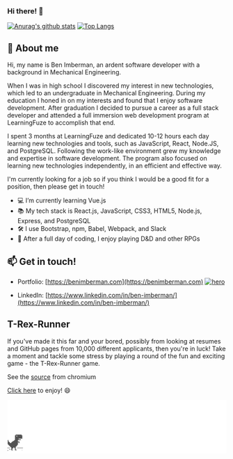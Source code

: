 ### Hi there! 👋

[![Anurag's github stats](https://github-readme-stats.vercel.app/api?username=bimberman&count_private=true&show_icons=true&theme=vue&hide=stars,issues,contribs)](https://github.com/anuraghazra/github-readme-stats) [![Top Langs](https://github-readme-stats.vercel.app/api/top-langs/?username=bimberman&layout=compact&theme=vue)](https://github.com/anuraghazra/github-readme-stats)

## 💬 About me

Hi, my name is Ben Imberman, an ardent software developer with a background in Mechanical Engineering.

When I was in high school I discovered my interest in new technologies, which led to an undergraduate in Mechanical Engineering. During my education I honed in on my interests and found that I enjoy software development. After graduation I decided to pursue a career as a full stack developer and attended a full immersion web development program at LearningFuze to accomplish that end.

I spent 3 months at LearningFuze and dedicated 10-12 hours each day learning new technologies and tools, such as JavaScript, React, Node.JS, and PostgreSQL. Following the work-like environment grew my knowledge and expertise in software development. The program also focused on learning new technologies independently, in an efficient and effective way.

I'm currently looking for a job so if you think I would be a good fit for a position, then please get in touch!

- 💻 I’m currently learning Vue.js
- 📚 My tech stack is React.js, JavaScript, CSS3, HTML5, Node.js, Express, and PostgreSQL
- 🛠 I use Bootstrap, npm, Babel, Webpack, and Slack
- 🍃 After a full day of coding, I enjoy playing D&D and other RPGs

## 📫 Get in touch!

- Portfolio: [https://benimberman.com](https://benimberman.com)
<a href="http://benimberman.com/" target="_blank"><img src="https://github.com/bimberman/bimberman/blob/main/portfolio-demo.gif?raw=true" width="1200" alt="hero" /></a>

- LinkedIn: [https://www.linkedin.com/in/ben-imberman/](https://www.linkedin.com/in/ben-imberman/)

## T-Rex-Runner

If you've made it this far and your bored, possibly from looking at resumes and GitHub pages from 10,000 different applicants, then you're in luck!
Take a moment and tackle some stress by playing a round of the fun and exciting game - the T-Rex-Runner game.

See the [source](https://cs.chromium.org/chromium/src/components/neterror/resources/offline.js?q=t-rex+package:%5Echromium$&dr=C&l=7) from chromium

[Click here](http://wayou.github.io/t-rex-runner/) to enjoy! :smile: 

![chrome offline game cast](screenshot.gif)
